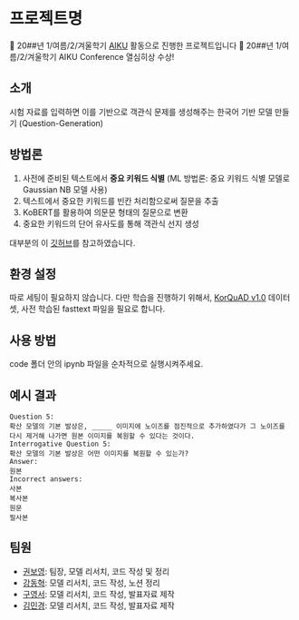# 프로젝트명

📢 20##년 1/여름/2/겨울학기 [AIKU](https://github.com/AIKU-Official) 활동으로 진행한 프로젝트입니다
🎉 20##년 1/여름/2/겨울학기 AIKU Conference 열심히상 수상!

## 소개

시험 자료를 입력하면 이를 기반으로 객관식 문제를 생성해주는 한국어 기반 모델 만들기 (Question-Generation)

## 방법론

1. 사전에 준비된 텍스트에서 **중요 키워드 식별** (ML 방법론: 중요 키워드 식별 모델로 Gaussian NB 모델 사용)
2. 텍스트에서 중요한 키워드를 빈칸 처리함으로써 질문을 추출
3. KoBERT를 활용하여 의문문 형태의 질문으로 변환
4. 중요한 키워드의 단어 유사도를 통해 객관식 선지 생성
   
대부분의 이 [깃허브](https://github.com/KristiyanVachev/Question-Generation)를 참고하였습니다. 

## 환경 설정

따로 세팅이 필요하지 않습니다.
다만 학습을 진행하기 위해서, [KorQuAD v1.0](https://korquad.github.io/category/1.0_KOR.html) 데이터셋, 사전 학습된 fasttext 파일을 필요로 합니다.

## 사용 방법

code 폴더 안의 ipynb 파일을 순차적으로 실행시켜주세요.

## 예시 결과

```
Question 5:
확산 모델의 기본 발상은, _____ 이미지에 노이즈를 점진적으로 추가하였다가 그 노이즈를 다시 제거해 나가면 원본 이미지를 복원할 수 있다는 것이다.
Interrogative Question 5:
확산 모델의 기본 발상은 어떤 이미지를 복원할 수 있는가?
Answer:
원본
Incorrect answers:
사본
복사본
원문
필사본
```

## 팀원

- [권보영](https://github.com/iamnotwhale): 팀장, 모델 리서치, 코드 작성 및 정리
- [강동혁](https://github.com/cucumber5252): 모델 리서치, 코드 작성, 노션 정리
- [구영서](https://github.com/andless2004): 모델 리서치, 코드 작성, 발표자료 제작
- [김민경](): 모델 리서치, 코드 작성, 발표자료 제작
